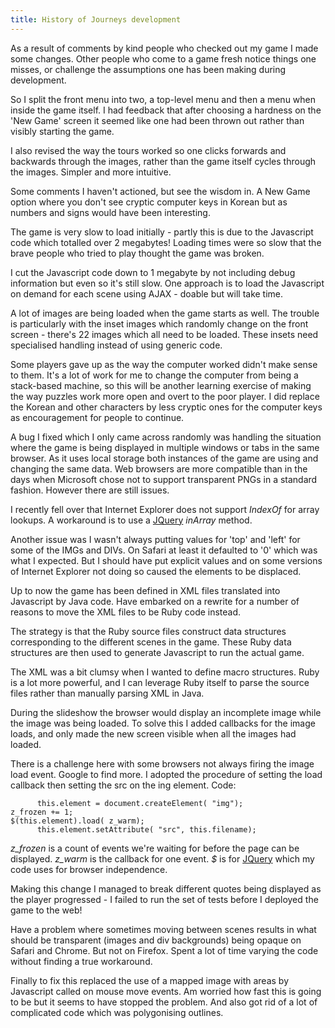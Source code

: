 ```yaml
---
title: History of Journeys development
---
```

As a result of comments by kind people who checked out my
game I made some changes.  Other people who come to a game fresh
notice things one misses, or challenge the assumptions one has
been making during development.

So I split the front menu into two, a top-level menu and then a
menu when inside the game itself.  I had feedback that after
choosing a hardness on the 'New Game' screen it seemed like
one had been thrown out rather than visibly starting the game.

I also revised the way the tours worked so one clicks forwards
and backwards through the images, rather than the game itself
cycles through the images.  Simpler and more intuitive.

Some comments I haven't actioned, but see the wisdom in.  A
New Game option where you don't see cryptic computer keys in
Korean but as numbers and signs would have been interesting.

The game is very slow to load initially - partly this is due to
the Javascript code which totalled over 2 megabytes!  Loading times
were so slow that the brave people who tried to play thought
the game was broken.

I cut the Javascript code
down to 1 megabyte by not including debug information but even so
it's still slow.  One approach is to load the Javascript on
demand for each scene using AJAX - doable but will take time.

A lot of images are being loaded when the game starts as well.
The trouble is particularly with the inset images which randomly
change on the front screen - there's 22 images which all need to
be loaded.  These insets need specialised handling instead of
using generic code.

Some players gave up as the way the computer worked didn't make
sense to them.  It's a lot of work for me to change the computer
from being a stack-based machine, so this will be another
learning exercise of making the way puzzles work more
open and overt to the poor player.  I did replace the Korean
and other characters by less cryptic ones for the computer
keys as encouragement for people to continue.

A bug I fixed which I only came across randomly was handling
the situation where the game is being displayed in multiple windows
or tabs in the same browser.  As it uses local storage both
instances of the game are using and changing the same data.
Web browsers are more compatible than in the days when Microsoft
chose not to support transparent PNGs in a standard fashion.  However
there are still issues.

I recently fell over that Internet Explorer does not support
*IndexOf* for array lookups.  A workaround is to use a
[JQuery](http://jquery.com) *inArray* method.

Another issue was I wasn't always putting values for 'top' and 'left'
for some of the IMGs and DIVs.  On Safari at least it defaulted to
'0' which was what I expected.  But I should have put explicit values
and on some versions of Internet Explorer not doing so caused the
elements to be displaced.

Up to now the game has been defined in XML files translated into
Javascript by Java code.  Have embarked on a rewrite for a number
of reasons to move the XML files to be Ruby code instead.

The strategy is that the Ruby source files construct data
structures corresponding to the different scenes in the game.
These Ruby data structures are then used to generate Javascript
to run the actual game.

The XML was a bit clumsy when I wanted to define macro
structures.  Ruby is a lot more powerful, and I can leverage
Ruby itself to parse the source files rather than manually
parsing XML in Java.

During the slideshow the browser would display an incomplete image
while the image was being loaded.  To solve this I added callbacks for
the image loads, and only made the new screen visible when all the
images had loaded.

There is a challenge here with some browsers not always firing the
image load event.  Google to find more.  I adopted the procedure of
setting the load callback then setting the src on the ing element.
Code:

~~~
      this.element = document.createElement( "img");
z_frozen += 1;
$(this.element).load( z_warm);
      this.element.setAttribute( "src", this.filename);

~~~
*z_frozen* is a count of events we're waiting for before the page
can be displayed.  *z_warm* is the callback for one event.
*$* is for [JQuery](http://api.jquery.com)
which my code uses for browser independence.

Making this change I managed to break different quotes being
displayed as the player progressed - I failed to run the set of
tests before I deployed the game to the web!

Have a problem where sometimes moving between scenes results in
what should be transparent (images and div backgrounds) being opaque
on Safari and Chrome.  But not on Firefox.  Spent a lot of time
varying the code without finding a true workaround.

Finally to fix this replaced the use of a mapped image with areas
by Javascript called on mouse move events.  Am worried how fast
this is going to be but it seems to have stopped the problem.
And also got rid of a lot of complicated code which was
polygonising outlines.
